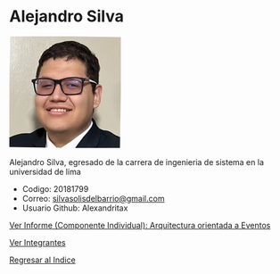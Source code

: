 # Alejandro Silva

![Alejandro Silva](Alejandro%20Silva.png)

Alejandro Silva, egresado de la carrera de ingenieria de sistema en la universidad de lima

* Codigo: 20181799
* Correo: silvasolisdelbarrio@gmail.com
* Usuario Github: Alexandritax

[Ver Informe (Componente Individual): Arquitectura orientada a Eventos](Componente%20Individual/Informe.md)

[Ver Integrantes](../integrantes.md)

[Regresar al Indice](../../proyecto.md)